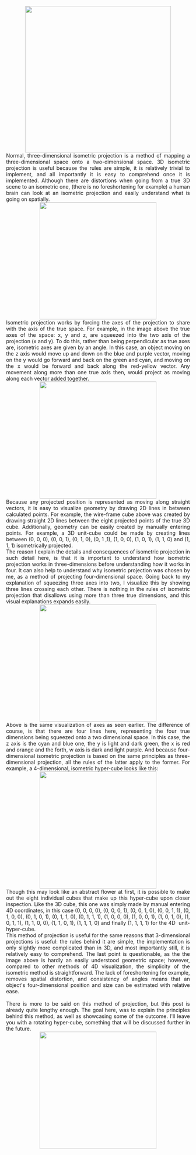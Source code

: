 <div class="separator" style="clear: both; text-align: center;">
<a href="https://1.bp.blogspot.com/-dmdRWJPVb-Q/XdssOcYzadI/AAAAAAAAAKs/ghB6CU6F-qgRta_2wMX9xgvWZUbqyXh7wCLcBGAsYHQ/s1600/cover.png" style="margin-left: 1em; margin-right: 1em;"><img border="0" data-original-height="1600" data-original-width="1600" height="400" src="https://1.bp.blogspot.com/-dmdRWJPVb-Q/XdssOcYzadI/AAAAAAAAAKs/ghB6CU6F-qgRta_2wMX9xgvWZUbqyXh7wCLcBGAsYHQ/s400/cover.png" width="400" /></a></div>
<div style="text-align: justify;">
Normal, three-dimensional isometric projection is a method of mapping a three-dimensional space onto a two-dimensional space. 3D isometric projection is useful because the rules are simple, it is relatively trivial to implement, and all importantly it is easy to comprehend once it is implemented. Although there are distortions when going from a true 3D scene to an isometric one, (there is no foreshortening for example) a human brain can look at an isometric projection and easily understand what is going on spatially.</div>
<div class="separator" style="clear: both; text-align: center;">
<a href="https://1.bp.blogspot.com/-OzkUty6URwo/XdtCsGUn5sI/AAAAAAAAAK4/TbryFU96nVU96TtWUASoOSe5SF-mAEaxQCLcBGAsYHQ/s1600/axis3D.png" style="margin-left: 1em; margin-right: 1em;"><img border="0" data-original-height="400" data-original-width="400" height="320" src="https://1.bp.blogspot.com/-OzkUty6URwo/XdtCsGUn5sI/AAAAAAAAAK4/TbryFU96nVU96TtWUASoOSe5SF-mAEaxQCLcBGAsYHQ/s320/axis3D.png" width="320" /></a></div>
<div style="text-align: justify;">
Isometric projection works by forcing the axes of the projection to share with the axis of the true space. For example, in the image above the true axes of the space: x, y and z, are squeezed into the two axis of the projection (x and y). To do this, rather than being perpendicular as true axes are, isometric axes are given by an angle. In this case, an object moving on the z axis would move up and down on the blue and purple vector, moving on the y would go forward and back on the green and cyan, and moving on the x would be forward and back along the red-yellow vector. Any movement along more than one true axis then, would project as moving along each vector added together.</div>
<div class="separator" style="clear: both; text-align: center;">
<a href="https://1.bp.blogspot.com/-cyGYy-m2U90/XdtFGuvzCVI/AAAAAAAAALE/2NqKWv-UY3Q9HTYwagZyV_i3XpMC6GwVwCLcBGAsYHQ/s1600/cube3D.png" style="margin-left: 1em; margin-right: 1em;"><img border="0" data-original-height="400" data-original-width="400" height="320" src="https://1.bp.blogspot.com/-cyGYy-m2U90/XdtFGuvzCVI/AAAAAAAAALE/2NqKWv-UY3Q9HTYwagZyV_i3XpMC6GwVwCLcBGAsYHQ/s320/cube3D.png" width="320" /></a></div>
<div style="text-align: justify;">
Because any projected position is represented as moving along straight vectors, it is easy to visualize geometry by drawing 2D lines in between calculated points. For example, the wire-frame cube above was created by drawing straight 2D lines between the eight projected points of the true 3D cube. Additionally, geometry can be easily created by manually entering points. For example, a 3D unit-cube could be made by creating lines between (0, 0, 0), (0, 0, 1), (0, 1, 0), (0, 1 ,1), (1, 0, 0), (1, 0, 1), (1, 1, 0) and (1, 1, 1) isometrically projected.</div>
<div style="text-align: justify;">
The reason I explain the details and consequences of isometric projection in such detail here, is that it is important to understand how isometric projection works in three-dimensions before understanding how it works in four. It can also help to understand why isometric projection was chosen by me, as a method of projecting four-dimensional space. Going back to my explanation of squeezing three axes into two, I visualize this by showing three lines crossing each other. There is nothing in the rules of isometric projection that disallows using more than three true dimensions, and this visual explanations expands easily.</div>
<div class="separator" style="clear: both; text-align: center;">
<a href="https://1.bp.blogspot.com/-H7ZGjsg9xuA/XdtNrG_LjNI/AAAAAAAAALQ/XE1JUJ6aR24P-SwLtW66sBl8vEYwXbaYgCLcBGAsYHQ/s1600/axis4D.png" style="margin-left: 1em; margin-right: 1em;"><img border="0" data-original-height="400" data-original-width="400" height="320" src="https://1.bp.blogspot.com/-H7ZGjsg9xuA/XdtNrG_LjNI/AAAAAAAAALQ/XE1JUJ6aR24P-SwLtW66sBl8vEYwXbaYgCLcBGAsYHQ/s320/axis4D.png" width="320" /></a></div>
<div style="text-align: justify;">
Above is the same visualization of axes as seen earlier. The difference of course, is that there are four lines here, representing the four true dimensions being squeezed onto a two dimensional space. In this case, the z axis is the cyan and blue one, the y is light and dark green, the x is red and orange and the forth, w axis is dark and light purple. And because four-dimensional isometric projection is based on the same principles as three-dimensional projection, all the rules of the latter apply to the former. For example, a 4-dimensional, isometric hyper-cube looks like this:</div>
<div class="separator" style="clear: both; text-align: center;">
<a href="https://1.bp.blogspot.com/-Mlp4UK2DBkk/XdtbDDBvj1I/AAAAAAAAALc/-_iKimSjULU4Em_DrUrCl1ILc1mlETBsgCLcBGAsYHQ/s1600/cube4D.png" style="margin-left: 1em; margin-right: 1em;"><img border="0" data-original-height="400" data-original-width="400" height="320" src="https://1.bp.blogspot.com/-Mlp4UK2DBkk/XdtbDDBvj1I/AAAAAAAAALc/-_iKimSjULU4Em_DrUrCl1ILc1mlETBsgCLcBGAsYHQ/s320/cube4D.png" width="320" /></a></div>
<div style="text-align: justify;">
Though this may look like an abstract flower at first, it is possible to make out the eight individual cubes that make up this hyper-cube upon closer inspection. Like the 3D cube, this one was simply made by manual entering 4D coordinates, in this case (0, 0, 0, 0), (0, 0, 0, 1), (0, 0, 1, 0), (0, 0, 1, 1), (0, 1, 0, 0), (0, 1, 0, 1), (0, 1, 1, 0), (0, 1, 1, 1), (1, 0, 0, 0), (1, 0, 0, 1), (1, 0, 1, 0), (1, 0, 1, 1), (1, 1, 0, 0), (1, 1, 0, 1), (1, 1, 1, 0) and finally (1, 1, 1, 1) for the 4D&nbsp; unit-hyper-cube.</div>
<div style="text-align: justify;">
This method of projection is useful for the same reasons that 3-dimensional projections is useful: the rules behind it are simple, the implementation is only slightly more complicated than in 3D, and most importantly still, it is relatively easy to comprehend. The last point is questionable, as the the image above is hardly an easily understood geometric space; however, compared to other methods of 4D visualization, the simplicity of the isometric method is straightforward. The lack of foreshortening for example, removes spatial distortion, and consistency of angles means that an object's four-dimensional position and size can be estimated with relative ease.</div>
<div style="text-align: justify;">
<br /></div>
<div style="text-align: justify;">
There is more to be said on this method of projection, but this post is already quite lengthy enough. The goal here, was to explain the principles behind this method, as well as showcasing some of the outcome. I'll leave you with a rotating hyper-cube, something that will be discussed further in the future.</div>
<div class="separator" style="clear: both; text-align: center;">
<a href="https://1.bp.blogspot.com/-AYOclPFBa1o/Xdtl2RKZIlI/AAAAAAAAALo/QX15OSec1j8514sdGrf8zqYCLFZ3C6cpACLcBGAsYHQ/s1600/rot.gif" style="margin-left: 1em; margin-right: 1em;"><img border="0" data-original-height="400" data-original-width="400" height="320" src="https://1.bp.blogspot.com/-AYOclPFBa1o/Xdtl2RKZIlI/AAAAAAAAALo/QX15OSec1j8514sdGrf8zqYCLFZ3C6cpACLcBGAsYHQ/s320/rot.gif" width="320" /></a></div>
<div style="text-align: justify;">
<br /></div>
<div style="text-align: justify;">
<br /></div>
<div style="text-align: justify;">
<br /></div>
<div style="text-align: justify;">
<br /></div>
